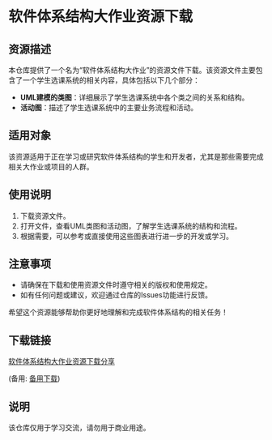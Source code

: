 # 软件体系结构大作业资源下载

## 资源描述

本仓库提供了一个名为“软件体系结构大作业”的资源文件下载。该资源文件主要包含了一个学生选课系统的相关内容，具体包括以下几个部分：

- **UML建模的类图**：详细展示了学生选课系统中各个类之间的关系和结构。
- **活动图**：描述了学生选课系统中的主要业务流程和活动。

## 适用对象

该资源适用于正在学习或研究软件体系结构的学生和开发者，尤其是那些需要完成相关大作业或项目的人群。

## 使用说明

1. 下载资源文件。
2. 打开文件，查看UML类图和活动图，了解学生选课系统的结构和流程。
3. 根据需要，可以参考或直接使用这些图表进行进一步的开发或学习。

## 注意事项

- 请确保在下载和使用资源文件时遵守相关的版权和使用规定。
- 如有任何问题或建议，欢迎通过仓库的Issues功能进行反馈。

希望这个资源能够帮助你更好地理解和完成软件体系结构的相关任务！

## 下载链接
[软件体系结构大作业资源下载分享](https://pan.quark.cn/s/21e7f8621e64) 

(备用: [备用下载](https://pan.baidu.com/s/1tO9N-DHAFum7cPjTN6WPNg?pwd=1234))

## 说明

该仓库仅用于学习交流，请勿用于商业用途。
